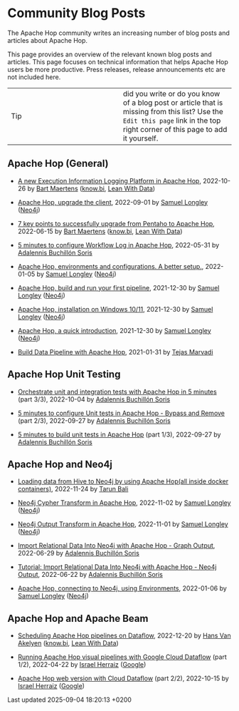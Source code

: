 <div id="header">

# Community Blog Posts

</div>

<div id="content">

<div id="preamble">

<div class="sectionbody">

<div class="paragraph">

The Apache Hop community writes an increasing number of blog posts and articles about Apache Hop.

</div>

<div class="paragraph">

This page provides an overview of the relevant known blog posts and articles. This page focuses on technical information that helps Apache Hop users be more productive. Press releases, release announcements etc are not included here.

</div>

<div class="admonitionblock tip">

<table>
<colgroup>
<col style="width: 50%" />
<col style="width: 50%" />
</colgroup>
<tbody>
<tr class="odd">
<td><div class="title">
Tip
</div></td>
<td>did you write or do you know of a blog post or article that is missing from this list? Use the <code>Edit this page</code> link in the top right corner of this page to add it yourself.</td>
</tr>
</tbody>
</table>

</div>

</div>

</div>

<div class="sect1">

## Apache Hop (General)

<div class="sectionbody">

<div class="ulist">

  - [A new Execution Information Logging Platform in Apache Hop](https://www.leanwithdata.com/blog/apache-hop-execution-information-logging), 2022-10-26 by [Bart Maertens](https://www.linkedin.com/in/bmaertens/) ([know.bi](https://www.know.bi), [Lean With Data](https://www.leanwithdata.com))

  - [Apache Hop, upgrade the client](https://medium.com/@samuel.second/apache-hop-upgrade-the-client-432b550dcf1), 2022-09-01 by [Samuel Longley](https://www.linkedin.com/in/samuel-longley-b1a607/) ([Neo4j](https://www.neo4j.com))

  - [7 key points to successfully upgrade from Pentaho to Apache Hop](https://www.know-bi.be/blog/upgrade-to-apache-hop-2.0), 2022-06-15 by [Bart Maertens](https://www.linkedin.com/in/bmaertens/) ([know.bi](https://www.know.bi), [Lean With Data](https://www.leanwithdata.com))

  - [5 minutes to configure Workflow Log in Apache Hop](https://www.know-bi.be/blog/5-minutes-to-configure-workflow-log-in-apache-hop), 2022-05-31 by [Adalennis Buchillón Soris](https://www.linkedin.com/in/adalennis-buchillon-soris/)

  - [Apache Hop, environments and configurations. A better setup.](https://medium.com/@samuel.second/apache-hop-environments-and-configurations-a-better-setup-eb12a181fcab), 2022-01-05 by [Samuel Longley](https://www.linkedin.com/in/samuel-longley-b1a607/) ([Neo4j](https://www.neo4j.com))

  - [Apache Hop, build and run your first pipeline](https://medium.com/@samuel.second/apache-hop-build-your-first-pipeline-6ee918ce5092), 2021-12-30 by [Samuel Longley](https://www.linkedin.com/in/samuel-longley-b1a607/) ([Neo4j](https://www.neo4j.com))

  - [Apache Hop, installation on Windows 10/11](https://medium.com/@samuel.second/apache-hop-installation-on-windows-10-11-d122340a6710), 2021-12-30 by [Samuel Longley](https://www.linkedin.com/in/samuel-longley-b1a607/) ([Neo4j](https://www.neo4j.com))

  - [Apache Hop, a quick introduction](https://medium.com/@samuel.second/apache-hop-a-quick-introduction-a35831243c51), 2021-12-30 by [Samuel Longley](https://www.linkedin.com/in/samuel-longley-b1a607/) ([Neo4j](https://www.neo4j.com))

  - [Build Data Pipeline with Apache Hop](https://medium.com/codex/build-data-pipeline-with-apache-hop-62417ecee303), 2021-01-31 by [Tejas Marvadi](https://medium.com/@tmarvadi)

</div>

</div>

</div>

<div class="sect1">

## Apache Hop Unit Testing

<div class="sectionbody">

<div class="ulist">

  - [Orchestrate unit and integration tests with Apache Hop in 5 minutes](https://www.know-bi.be/blog/5-minutes-to-execute-unit-tests-in-workflows-with-apache-hop) (part 3/3), 2022-10-04 by [Adalennis Buchillón Soris](https://www.linkedin.com/in/adalennis-buchillon-soris/)

  - [5 minutes to configure Unit tests in Apache Hop - Bypass and Remove](https://www.know-bi.be/blog/5-minutes-to-configure-unit-tests-in-apache-hop-bypass-and-remove) (part 2/3), 2022-09-27 by [Adalennis Buchillón Soris](https://www.linkedin.com/in/adalennis-buchillon-soris/)

  - [5 minutes to build unit tests in Apache Hop](https://www.know-bi.be/blog/5-minutes-to-build-unit-tests-in-apache-hop) (part 1/3), 2022-09-27 by [Adalennis Buchillón Soris](https://www.linkedin.com/in/adalennis-buchillon-soris/)

</div>

</div>

</div>

<div class="sect1">

## Apache Hop and Neo4j

<div class="sectionbody">

<div class="ulist">

  - [Loading data from Hive to Neo4j by using Apache Hop(all inside docker containers)](https://medium.com/@raibot/loading-data-from-hive-to-neo4j-by-using-apache-hop-8e32ce031b3b), 2022-11-24 by [Tarun Bali](https://medium.com/@raibot)

  - [Neo4j Cypher Transform in Apache Hop](https://medium.com/@samuel.second/neo4j-cypher-transform-in-apache-hop-ef216ea99f5e), 2022-11-02 by [Samuel Longley](https://www.linkedin.com/in/samuel-longley-b1a607/) ([Neo4j](https://www.neo4j.com))

  - [Neo4j Output Transform in Apache Hop](https://medium.com/@samuel.second/neo4j-output-transform-in-apache-hop-draft-e62fa48d9c36), 2022-11-01 by [Samuel Longley](https://www.linkedin.com/in/samuel-longley-b1a607/) ([Neo4j](https://www.neo4j.com))

  - [Import Relational Data Into Neo4j with Apache Hop - Graph Output](https://www.know-bi.be/blog/tutorial-import-relational-data-into-neo4j-with-graph-output), 2022-06-29 by [Adalennis Buchillón Soris](https://www.linkedin.com/in/adalennis-buchillon-soris/)

  - [Tutorial: Import Relational Data Into Neo4j with Apache Hop - Neo4j Output](https://www.know-bi.be/blog/tutorial-import-relational-data-into-neo4j-with-neo4j-output), 2022-06-22 by [Adalennis Buchillón Soris](https://www.linkedin.com/in/adalennis-buchillon-soris/)

  - [Apache Hop, connecting to Neo4j, using Environments](https://medium.com/@samuel.second/apache-hop-connecting-to-neo4j-using-environments-e6839c279de0), 2022-01-06 by [Samuel Longley](https://www.linkedin.com/in/samuel-longley-b1a607/) ([Neo4j](https://www.neo4j.com))

</div>

</div>

</div>

<div class="sect1">

## Apache Hop and Apache Beam

<div class="sectionbody">

<div class="ulist">

  - [Scheduling Apache Hop pipelines on Dataflow](https://www.leanwithdata.com/blog/scheduling-apache-hop-workflows-on-dataflow), 2022-12-20 by [Hans Van Akelyen](https://www.linkedin.com/in/hansvanakelyen/) ([know.bi](https://www.know.bi), [Lean With Data](https://www.leanwithdata.com))

  - [Running Apache Hop visual pipelines with Google Cloud Dataflow](https://beam.apache.org/blog/apache-hop-with-dataflow/) (part 1/2), 2022-04-22 by [Israel Herraiz](https://twitter.com/herraiz) ([Google](https://www.google.com))

  - [Apache Hop web version with Cloud Dataflow](https://beam.apache.org/blog/hop-web-cloud/) (part 2/2), 2022-10-15 by [Israel Herraiz](https://twitter.com/herraiz) ([Google](https://www.google.com))

</div>

</div>

</div>

</div>

<div id="footer">

<div id="footer-text">

Last updated 2025-09-04 18:20:13 +0200

</div>

</div>
